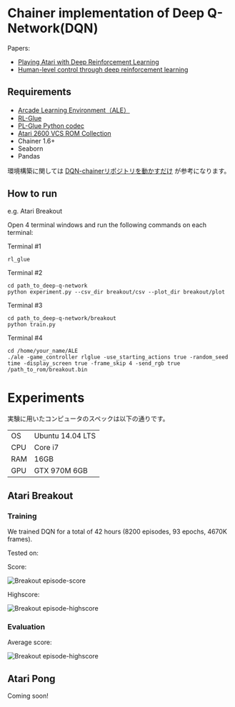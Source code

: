 # Chainer implementation of Deep Q-Network(DQN) 

Papers:
- [Playing Atari with Deep Reinforcement Learning](http://arxiv.org/abs/1312.5602)
- [Human-level control through deep reinforcement learning](http://www.nature.com/nature/journal/v518/n7540/full/nature14236.html)

## Requirements

- [Arcade Learning Environment（ALE）](http://www.arcadelearningenvironment.org/)
- [RL-Glue](https://code.google.com/archive/p/rl-glue-ext/wikis/RLGlueCore.wiki)
- [PL-Glue Python codec](https://sites.google.com/a/rl-community.org/rl-glue/Home/Extensions/python-codec)
- [Atari 2600 VCS ROM Collection](http://www.arcadelearningenvironment.org/)
- Chainer 1.6+
- Seaborn
- Pandas

環境構築に関しては [DQN-chainerリポジトリを動かすだけ](http://vaaaaaanquish.hatenablog.com/entry/2015/12/11/215417) が参考になります。

## How to run

e.g. Atari Breakout

Open 4 terminal windows and run the following commands on each terminal: 

Terminal #1

```
rl_glue
```

Terminal #2

```
cd path_to_deep-q-network
python experiment.py --csv_dir breakout/csv --plot_dir breakout/plot
```

Terminal #3

```
cd path_to_deep-q-network/breakout
python train.py
```

Terminal #4

```
cd /home/your_name/ALE
./ale -game_controller rlglue -use_starting_actions true -random_seed time -display_screen true -frame_skip 4 -send_rgb true /path_to_rom/breakout.bin
```

# Experiments

実験に用いたコンピュータのスペックは以下の通りです。

| | |
|-|-|
| OS            | Ubuntu 14.04 LTS |
| CPU           | Core i7          |
| RAM           | 16GB             |
| GPU           | GTX 970M 6GB     |

## Atari Breakout

### Training

We trained DQN for a total of 42 hours (8200 episodes, 93 epochs, 4670K frames).

Tested on:

Score:

![Breakout episode-score](https://raw.githubusercontent.com/musyoku/musyoku.github.io/master/images/post/2016-03-06/breakout_episode_reward.png)

Highscore:

![Breakout episode-highscore](https://raw.githubusercontent.com/musyoku/musyoku.github.io/master/images/post/2016-03-06/breakout_training_episode_highscore.png)

### Evaluation

Average score:

![Breakout episode-highscore](https://raw.githubusercontent.com/musyoku/musyoku.github.io/master/images/post/2016-03-06/breakout_evaluation_episode_average_reward.png)

## Atari Pong

Coming soon!